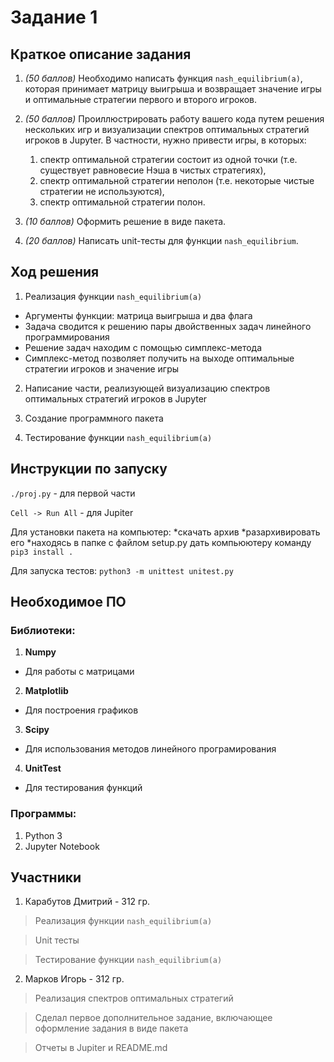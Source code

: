# Задание 1

## Краткое описание задания

1) *(50 баллов)* Необходимо написать функция ```nash_equilibrium(a)```, которая принимает матрицу выигрыша и возвращает значение игры и оптимальные стратегии первого и второго игроков.

2) *(50 баллов)* Проиллюстрировать работу вашего кода путем решения нескольких игр и визуализации спектров оптимальных стратегий игроков в Jupyter. В частности, нужно привести игры, в которых:
    1) спектр оптимальной стратегии состоит из одной точки (т.е. существует равновесие Нэша в чистых стратегиях),
    2) спектр оптимальной стратегии неполон (т.е. некоторые чистые стратегии не используются),
    3) спектр оптимальной стратегии полон.
    
3) *(10 баллов)* Оформить решение в виде пакета.

4) *(20 баллов)* Написать unit-тесты для функции ```nash_equilibrium```.

## Ход решения

1. Реализация функции ```nash_equilibrium(a)```
* Аргументы функции: матрица выигрыша и два флага
* Задача сводится к решению пары двойственных задач линейного программирования
* Решение задач находим с помощью симплекс-метода 
* Симплекс-метод позволяет получить на выходе оптимальные стратегии игроков и значение игры

2. Написание части, реализующей визуализацию спектров оптимальных стратегий игроков в Jupyter

3. Создание программного пакета

4. Тестирование функции ```nash_equilibrium(a)```

## Инструкции по запуску

```./proj.py``` - для первой части

```Cell -> Run All```  - для Jupiter

Для установки пакета на компьютер: 
*скачать архив 
*разархивировать его
*находясь в папке с файлом setup.py дать компьюютеру команду ```pip3 install .```

Для запуска тестов:
```python3 -m unittest unitest.py```
## Необходимое ПО

### Библиотеки:
1) **Numpy**
* Для работы с матрицами
2) **Matplotlib**
* Для построения графиков
3) **Scipy** 
* Для использования методов линейного програмирования
4) **UnitTest**
* Для тестирования функций

### Программы:
1) Python 3
2) Jupyter Notebook

## Участники

1) Карабутов Дмитрий - 312 гр.
> Реализация функции ```nash_equilibrium(a)```

> Unit тесты

> Тестирование функции ```nash_equilibrium(a)```

2) Марков Игорь - 312 гр. 
> Реализация спектров оптимальных стратегий

> Сделал первое дополнительное задание, включающее оформление задания в виде пакета

> Отчеты в Jupiter и README.md

